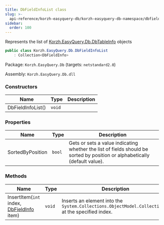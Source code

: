 ```yaml
---
title: DbFieldInfoList class
slug: >-
  api-reference/korzh-easyquery-db/korzh-easyquery-db-namespace/dbfieldinfolist-class
sidebar:
  order: 100
---
```


Represents the list of [Korzh.EasyQuery.Db.DbTableInfo](///easyquery/docs/api-reference/korzh-easyquery-db/korzh-easyquery-db-namespace/dbtableinfo-class) objects
```csharp
public class Korzh.EasyQuery.Db.DbFieldInfoList
    : Collection<DbFieldInfo>

```
Package: `Korzh.EasyQuery.Db` (targets: `netstandard2.0`)

Assembly: `Korzh.EasyQuery.Db.dll`

### Constructors

| Name | Type | Description | 
| --- | --- | --- | 
| DbFieldInfoList() | `void` |  | 


### Properties

| Name | Type | Description | 
| --- | --- | --- | 
| SortedByPosition | `bool` | Gets or sets a value indicating whether the list of fields should be sorted by position or alphabetically (default value). | 


### Methods

| Name | Type | Description | 
| --- | --- | --- | 
| InsertItem(`int` index, [DbFieldInfo](///easyquery/docs/api-reference/korzh-easyquery-db/korzh-easyquery-db-namespace/dbfieldinfo-class) item) | `void` | Inserts an element into the `System.Collections.ObjectModel.Collection'1` at the specified index. |
